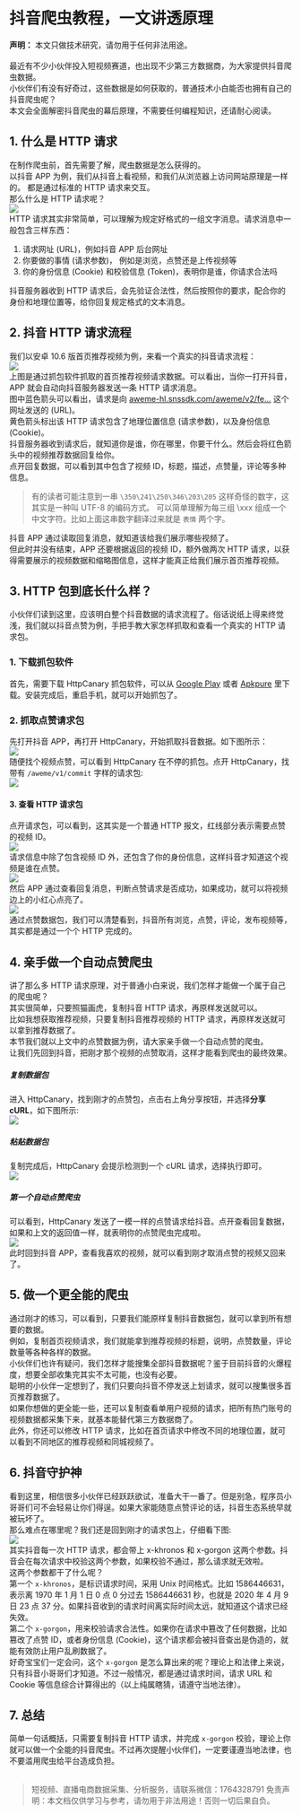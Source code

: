 # 抖音爬虫教程，一文讲透原理

**声明：** 本文只做技术研究，请勿用于任何非法用途。<br>
<br>最近有不少小伙伴投入短视频赛道，也出现不少第三方数据商，为大家提供抖音爬虫数据。<br>小伙伴们有没有好奇过，这些数据是如何获取的，普通技术小白能否也拥有自己的抖音爬虫呢？<br>本文会全面解密抖音爬虫的幕后原理，不需要任何编程知识，还请耐心阅读。

## 1. 什么是 HTTP 请求
在制作爬虫前，首先需要了解，爬虫数据是怎么获得的。<br>以抖音 APP 为例，我们从抖音上看视频，和我们从浏览器上访问网站原理是一样的。 都是通过标准的 HTTP 请求来交互。<br>那么什么是 HTTP 请求呢？<br>![](https://cdn.nlark.com/yuque/0/2020/webp/97322/1607825778260-9871da84-1635-45c8-9025-88ae09fa5d2d.webp#align=left&display=inline&height=680&margin=%5Bobject%20Object%5D&originHeight=680&originWidth=900&size=0&status=done&style=none&width=900)<br>HTTP 请求其实非常简单，可以理解为规定好格式的一组文字消息。请求消息中一般包含三样东西：

1. 请求网址 (URL)，例如抖音 APP 后台网址<br>
1. 你要做的事情 (请求参数)， 例如是浏览，点赞还是上传视频等<br>
1. 你的身份信息 (Cookie) 和校验信息 (Token)，表明你是谁，你请求合法吗<br>

抖音服务器收到 HTTP 请求后，会先验证合法性，然后按照你的要求，配合你的身份和地理位置等，给你回复规定格式的文本消息。

## 2. 抖音 HTTP 请求流程
我们以安卓 10.6 版首页推荐视频为例，来看一个真实的抖音请求流程：<br>![](https://cdn.nlark.com/yuque/0/2020/webp/97322/1607825778258-7869d432-b7c2-4f6e-89eb-7c0ee17112e7.webp#align=left&display=inline&height=800&margin=%5Bobject%20Object%5D&originHeight=800&originWidth=1280&size=0&status=done&style=none&width=1280)<br>上图是通过抓包软件抓取的首页推荐视频请求数据。可以看出，当你一打开抖音，APP 就会自动向抖音服务器发送一条 HTTP 请求消息。<br>图中蓝色箭头可以看出，请求是向 [aweme-hl.snssdk.com/aweme/v2/fe…](https://aweme-hl.snssdk.com/aweme/v2/feed) 这个网址发送的 (URL)。<br>黄色箭头标出该 HTTP 请求包含了地理位置信息 (请求参数)，以及身份信息 (Cookie)。<br>抖音服务器收到请求后，就知道你是谁，你在哪里，你要干什么。然后会将红色箭头中的视频推荐数据回复给你。<br>点开回复数据，可以看到其中包含了视频 ID，标题，描述，点赞量，评论等多种信息。
> 有的读者可能注意到一串 `\350\241\250\346\203\205` 这样奇怪的数字，这其实是一种叫 UTF-8 的编码方式。
> 可以简单理解为每三组 \xxx 组成一个中文字符。比如上面这串数字翻译过来就是 `表情` 两个字。

抖音 APP 通过读取回复消息，就知道该给我们展示哪些视频了。<br>但此时并没有结束，APP 还要根据返回的视频 ID，额外做两次 HTTP 请求，以获得需要展示的视频数据和缩略图信息，这样才能真正给我们展示首页推荐视频。

## 3. HTTP 包到底长什么样？
小伙伴们读到这里，应该明白整个抖音数据的请求流程了。俗话说纸上得来终觉浅，我们就以抖音点赞为例，手把手教大家怎样抓取和查看一个真实的 HTTP 请求包。

### 1. 下载抓包软件
首先，需要下载 HttpCanary 抓包软件，可以从 [Google Play](https://play.google.com/store/apps/details?id=com.guoshi.httpcanary) 或者 [Apkpure](https://apkpure.com/httpcanary-%E2%80%94-http-sniffer-capture-analysis/com.guoshi.httpcanary) 里下载。安装完成后，重启手机，就可以开始抓包了。

### 2. 抓取点赞请求包
先打开抖音 APP，再打开 HttpCanary，开始抓取抖音数据。如下图所示：<br>![](https://cdn.nlark.com/yuque/0/2020/webp/97322/1607825778242-772e6af5-2193-4bac-ade1-33684da5be4f.webp#align=left&display=inline&height=1280&margin=%5Bobject%20Object%5D&originHeight=1280&originWidth=720&size=0&status=done&style=none&width=720)<br>随便找个视频点赞，可以看到 HttpCanary 在不停的抓包。点开 HttpCanary，找带有 `/aweme/v1/commit` 字样的请求包:<br>![](https://cdn.nlark.com/yuque/0/2020/webp/97322/1607825778291-5b44a58f-9597-44df-a129-379c17104866.webp#align=left&display=inline&height=1280&margin=%5Bobject%20Object%5D&originHeight=1280&originWidth=720&size=0&status=done&style=none&width=720)

#### 3. 查看 HTTP 请求包
点开请求包，可以看到，这其实是一个普通 HTTP 报文，红线部分表示需要点赞的视频 ID。<br>![](https://cdn.nlark.com/yuque/0/2020/webp/97322/1607825778292-e2a9db23-94d5-452f-ad48-98f28f3721c1.webp#align=left&display=inline&height=1280&margin=%5Bobject%20Object%5D&originHeight=1280&originWidth=720&size=0&status=done&style=none&width=720)<br>请求信息中除了包含视频 ID 外，还包含了你的身份信息，这样抖音才知道这个视频是谁在点赞。<br>![](https://cdn.nlark.com/yuque/0/2020/webp/97322/1607825778280-db9205b2-695d-4600-be47-b3e6e9a14e4d.webp#align=left&display=inline&height=1280&margin=%5Bobject%20Object%5D&originHeight=1280&originWidth=720&size=0&status=done&style=none&width=720)<br>然后 APP 通过查看回复消息，判断点赞请求是否成功，如果成功，就可以将视频边上的小红心点亮了。<br>![](https://cdn.nlark.com/yuque/0/2020/webp/97322/1607825778258-7ca6f7a4-5b76-4207-bd3f-5e932dc3d493.webp#align=left&display=inline&height=1280&margin=%5Bobject%20Object%5D&originHeight=1280&originWidth=720&size=0&status=done&style=none&width=720)<br>通过点赞数据包，我们可以清楚看到，抖音所有浏览，点赞，评论，发布视频等，其实都是通过一个个 HTTP 完成的。

## 4. 亲手做一个自动点赞爬虫
讲了那么多 HTTP 请求原理，对于普通小白来说，我们怎样才能做一个属于自己的爬虫呢？<br>其实很简单，只要照猫画虎，复制抖音 HTTP 请求，再原样发送就可以。<br>比如我想获取推荐视频，只要复制抖音推荐视频的 HTTP 请求，再原样发送就可以拿到推荐数据了。<br>本节我们就以上文中的点赞数据为例，请大家亲手做一个自动点赞的爬虫。<br>让我们先回到抖音，把刚才那个视频的点赞取消，这样才能看到爬虫的最终效果。

##### 复制数据包
进入 HttpCanary，找到刚才的点赞包，点击右上角分享按钮，并选择**分享 cURL**，如下图所示:<br>![](https://cdn.nlark.com/yuque/0/2020/webp/97322/1607825778308-faa41734-d2a2-486c-8cc9-569b09fa5375.webp#align=left&display=inline&height=1280&margin=%5Bobject%20Object%5D&originHeight=1280&originWidth=720&size=0&status=done&style=none&width=720)

##### 粘贴数据包
复制完成后，HttpCanary 会提示检测到一个 cURL 请求，选择执行即可。<br>![](https://cdn.nlark.com/yuque/0/2020/webp/97322/1607825778298-fc77e009-04c5-4a95-aefc-a07d14008c2c.webp#align=left&display=inline&height=1280&margin=%5Bobject%20Object%5D&originHeight=1280&originWidth=720&size=0&status=done&style=none&width=720)

##### 第一个自动点赞爬虫
可以看到，HttpCanary 发送了一模一样的点赞请求给抖音。点开查看回复数据，如果和上文的返回值一样，就表明你的点赞爬虫完成啦。<br>![](https://cdn.nlark.com/yuque/0/2020/webp/97322/1607825778308-17038140-40ef-4dce-a8dd-4fa1dee89609.webp#align=left&display=inline&height=1280&margin=%5Bobject%20Object%5D&originHeight=1280&originWidth=720&size=0&status=done&style=none&width=720)<br>此时回到抖音 APP，查看我喜欢的视频，就可以看到刚才取消点赞的视频又回来了。

## 5. 做一个更全能的爬虫
通过刚才的练习，可以看到，只要我们能原样复制抖音数据包，就可以拿到所有想要的数据。<br>例如，复制首页视频请求，我们就能拿到推荐视频的标题，说明，点赞数量，评论数量等各种各样的数据。<br>小伙伴们也许有疑问，我们怎样才能搜集全部抖音数据呢？鉴于目前抖音的火爆程度，想要全部收集完其实不太可能，也没有必要。<br>聪明的小伙伴一定想到了，我们只要向抖音不停发送上划请求，就可以搜集很多首页推荐数据了。<br>如果你想做的更全能一些，还可以复制查看单用户视频的请求，把所有热门账号的视频数据都采集下来，就基本能替代第三方数据商了。<br>此外，你还可以修改 HTTP 请求，比如在首页请求中修改不同的地理位置，就可以看到不同地区的推荐视频和同城视频了。

## 6. 抖音守护神
看到这里，相信很多小伙伴已经跃跃欲试，准备大干一番了。但是别急，程序员小哥哥们可不会轻易让你们得逞。如果大家能随意点赞评论的话，抖音生态系统早就被玩坏了。<br>那么难点在哪里呢？我们还是回到刚才的请求包上，仔细看下图:<br>![](https://cdn.nlark.com/yuque/0/2020/webp/97322/1607825778281-d389c735-12c7-42fc-93d3-1263b212e166.webp#align=left&display=inline&height=1280&margin=%5Bobject%20Object%5D&originHeight=1280&originWidth=720&size=0&status=done&style=none&width=720)<br>其实抖音每一次 HTTP 请求，都会带上 x-khronos 和 x-gorgon 这两个参数。抖音会在每次请求中校验这两个参数，如果校验不通过，那么请求就无效啦。<br>这两个参数都干了什么呢？<br>第一个 `x-khronos`，是标识请求时间，采用 Unix 时间格式。比如 1586446631，表示离 1970 年 1 月 1 日 0 点 0 分过去 1586446631 秒，也就是 2020 年 4 月 9 日 23 点 37 分。如果抖音收到的请求时间离实际时间太远，就知道这个请求已经失效。<br>第二个 `x-gorgon`，用来校验请求合法性。如果你在请求中篡改了任何数据，比如篡改了点赞 ID，或者身份信息 (Cookie)，这个请求都会被抖音查出是伪造的，就能有效防止用户乱刷数据了。<br>好奇宝宝们一定会问，这个 `x-gorgon` 是怎么算出来的呢？理论上和法律上来说，只有抖音小哥哥们才知道。不过一般情况，都是通过请求时间，请求 URL 和 Cookie 等信息综合计算得出的（以上纯属瞎猜，请遵守当地法律）。

## 7. 总结
简单一句话概括，只需要复制抖音 HTTP 请求，并完成 `x-gorgon` 校验，理论上你就可以做一个全能的抖音爬虫。不过再次提醒小伙伴们，一定要谨遵当地法律，也不要滥用爬虫给平台造成负担。<br>
<br>



>
> 短视频、直播电商数据采集、分析服务，请联系微信：1764328791
> 免责声明：本文档仅供学习与参考，请勿用于非法用途！否则一切后果自负。
> 
